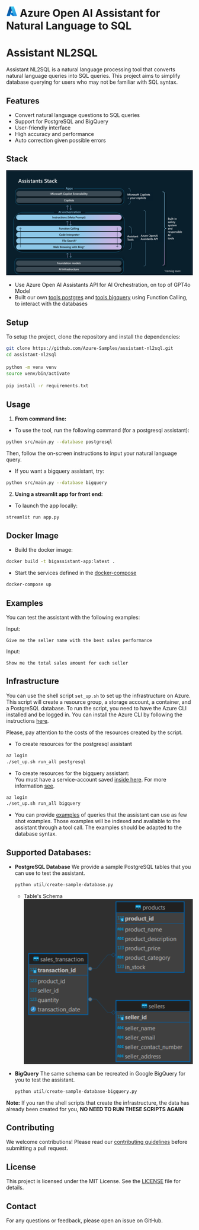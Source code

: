 # <img src="./images/azure_logo.png" alt="Azure Logo" style="width:30px;height:30px;"/> Azure Open AI Assistant for Natural Language to SQL
# Assistant NL2SQL

Assistant NL2SQL is a natural language processing tool that converts natural language queries into SQL queries. This project aims to simplify database querying for users who may not be familiar with SQL syntax.

## Features

- Convert natural language questions to SQL queries
- Support for PostgreSQL and BigQuery
- User-friendly interface
- High accuracy and performance
- Auto correction given possible errors


## Stack <br>
![Stacl](./images/assistants_stack.png)
- Use Azure Open AI Assistants API for AI Orchestration, on top of GPT4o Model
- Built our own [tools postgres](src/lib/tools_postgres.py) and [tools bigquery](src/lib/tools_postgres.py) using Function Calling, to interact with the databases


## Setup

To setup the project, clone the repository and install the dependencies:

```bash
git clone https://github.com/Azure-Samples/assistant-nl2sql.git
cd assistant-nl2sql

python -m venv venv
source venv/bin/activate

pip install -r requirements.txt
```

## Usage

1. **From command line:** 
- To use the tool, run the following command (for a postgresql assistant):

```bash
python src/main.py --database postgresql  
```
Then, follow the on-screen instructions to input your natural language query.

- If you want a bigquery assistant, try:
```bash
python src/main.py --database bigquery 
```

2. **Using a streamlit app for front end:**
- To launch the app locally:
```bash
streamlit run app.py
```

## Docker Image
- Build the docker image:
```bash
docker build -t bigassistant-app:latest .
```

- Start the services defined in the [docker-compose](docker-compose.yml)
```bash
docker-compose up
```

## Examples
You can test the assistant with the following examples:

Input:
```
Give me the seller name with the best sales performance
```

Input:
```
Show me the total sales amount for each seller
```


## Infrastructure
You can use the shell script `set_up.sh` to set up the infrastructure on Azure. This script will create a resource group, a storage account, a container, and a PostgreSQL database. To run the script, you need to have the Azure CLI installed and be logged in. You can install the Azure CLI by following the instructions [here](https://docs.microsoft.com/en-us/cli/azure/install-azure-cli).

Please, pay attention to the costs of the resources created by the script. 

- To create resources for the postgresql assistant 
```bash
az login
./set_up.sh run_all postgresql
```

- To create resources for the bigquery assistant:<br>
You must have a service-account saved [inside here](./secrets/). 
For more information [see](https://cloud.google.com/iam/docs/service-accounts-create).

```bash
az login
./set_up.sh run_all bigquery
```

- You can provide [examples](data/examples.csv) of queries that the assistant can use as few shot examples. Those examples will be indexed and available to the assistant through a tool call. The examples should be adapted to the database syntax.

## Supported Databases:

- **PostgreSQL Database**
    We provide a sample PostgreSQL tables that you can use to test the assistant. 

    ```python
    python util/create-sample-database.py
    ```

    - Table's Schema <br>
    ![Schema](./images/tables_structure.png)

- **BigQuery**
    The same schema can be recreated in Google BigQuery for you to test the assistant. 

    ```python
    python util/create-sample-database-bigquery.py
    ```

**Note:** If you ran the shell scripts that create the infrastructure, the data has already been created for you, **NO NEED TO RUN THESE SCRIPTS AGAIN** 

## Contributing

We welcome contributions! Please read our [contributing guidelines](CONTRIBUTING.md) before submitting a pull request.

## License

This project is licensed under the MIT License. See the [LICENSE](LICENSE) file for details.

## Contact

For any questions or feedback, please open an issue on GitHub.